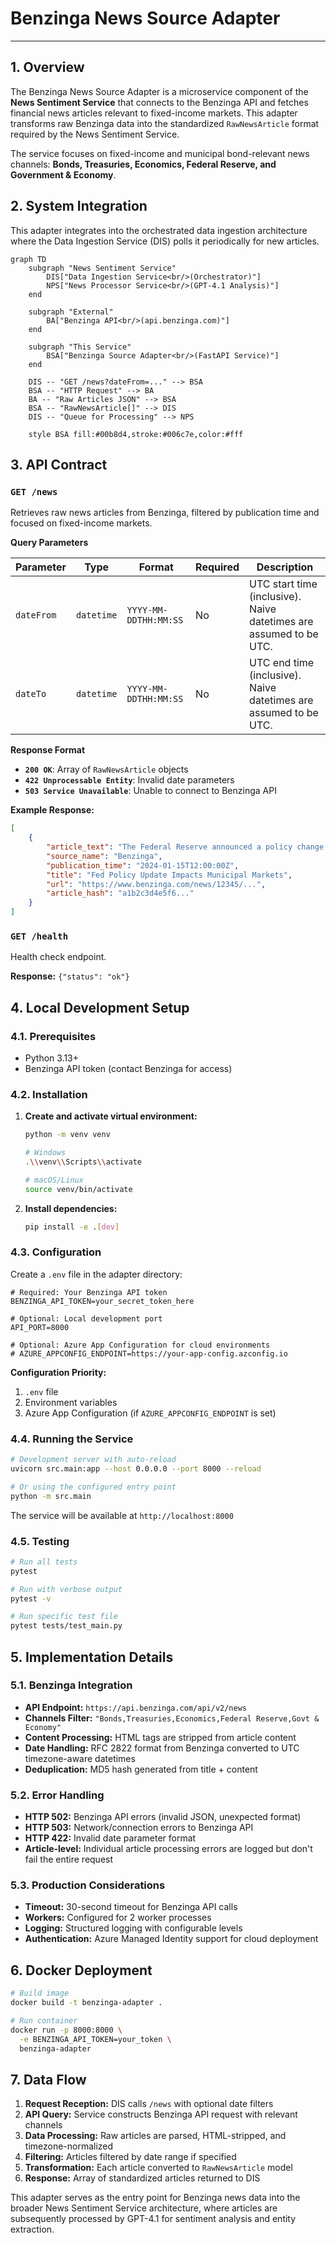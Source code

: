 # Benzinga News Source Adapter

---

## 1. Overview

The Benzinga News Source Adapter is a microservice component of the **News Sentiment Service** that connects to the Benzinga API and fetches financial news articles relevant to fixed-income markets. This adapter transforms raw Benzinga data into the standardized `RawNewsArticle` format required by the News Sentiment Service.

The service focuses on fixed-income and municipal bond-relevant news channels: **Bonds, Treasuries, Economics, Federal Reserve, and Government & Economy**.

## 2. System Integration

This adapter integrates into the orchestrated data ingestion architecture where the Data Ingestion Service (DIS) polls it periodically for new articles.

```mermaid
graph TD
    subgraph "News Sentiment Service"
        DIS["Data Ingestion Service<br/>(Orchestrator)"]
        NPS["News Processor Service<br/>(GPT-4.1 Analysis)"]
    end
    
    subgraph "External"
        BA["Benzinga API<br/>(api.benzinga.com)"]
    end
    
    subgraph "This Service"
        BSA["Benzinga Source Adapter<br/>(FastAPI Service)"]
    end

    DIS -- "GET /news?dateFrom=..." --> BSA
    BSA -- "HTTP Request" --> BA
    BA -- "Raw Articles JSON" --> BSA
    BSA -- "RawNewsArticle[]" --> DIS
    DIS -- "Queue for Processing" --> NPS

    style BSA fill:#00b8d4,stroke:#006c7e,color:#fff
```

## 3. API Contract

### **`GET /news`**

Retrieves raw news articles from Benzinga, filtered by publication time and focused on fixed-income markets.

**Query Parameters**

| Parameter  | Type       | Format                | Required | Description                                                          |
|------------|------------|-----------------------|----------|----------------------------------------------------------------------|
| `dateFrom` | `datetime` | `YYYY-MM-DDTHH:MM:SS` | No       | UTC start time (inclusive). Naive datetimes are assumed to be UTC.  |
| `dateTo`   | `datetime` | `YYYY-MM-DDTHH:MM:SS` | No       | UTC end time (inclusive). Naive datetimes are assumed to be UTC.    |

**Response Format**

- **`200 OK`**: Array of `RawNewsArticle` objects
- **`422 Unprocessable Entity`**: Invalid date parameters
- **`503 Service Unavailable`**: Unable to connect to Benzinga API

**Example Response:**
```json
[
    {
        "article_text": "The Federal Reserve announced a policy change affecting municipal bond markets...",
        "source_name": "Benzinga",
        "publication_time": "2024-01-15T12:00:00Z",
        "title": "Fed Policy Update Impacts Municipal Markets",
        "url": "https://www.benzinga.com/news/12345/...",
        "article_hash": "a1b2c3d4e5f6..."
    }
]
```

### **`GET /health`**

Health check endpoint.

**Response:** `{"status": "ok"}`

## 4. Local Development Setup

### 4.1. Prerequisites

- Python 3.13+
- Benzinga API token (contact Benzinga for access)

### 4.2. Installation

1.  **Create and activate virtual environment:**
    ```bash
    python -m venv venv
    
    # Windows
    .\\venv\\Scripts\\activate
    
    # macOS/Linux
    source venv/bin/activate
    ```

2.  **Install dependencies:**
    ```bash
    pip install -e .[dev]
    ```

### 4.3. Configuration

Create a `.env` file in the adapter directory:

```env
# Required: Your Benzinga API token
BENZINGA_API_TOKEN=your_secret_token_here

# Optional: Local development port
API_PORT=8000

# Optional: Azure App Configuration for cloud environments
# AZURE_APPCONFIG_ENDPOINT=https://your-app-config.azconfig.io
```

**Configuration Priority:**
1. `.env` file
2. Environment variables
3. Azure App Configuration (if `AZURE_APPCONFIG_ENDPOINT` is set)

### 4.4. Running the Service

```bash
# Development server with auto-reload
uvicorn src.main:app --host 0.0.0.0 --port 8000 --reload

# Or using the configured entry point
python -m src.main
```

The service will be available at `http://localhost:8000`

### 4.5. Testing

```bash
# Run all tests
pytest

# Run with verbose output
pytest -v

# Run specific test file
pytest tests/test_main.py
```

## 5. Implementation Details

### 5.1. Benzinga Integration

- **API Endpoint:** `https://api.benzinga.com/api/v2/news`
- **Channels Filter:** `"Bonds,Treasuries,Economics,Federal Reserve,Govt & Economy"`
- **Content Processing:** HTML tags are stripped from article content
- **Date Handling:** RFC 2822 format from Benzinga converted to UTC timezone-aware datetimes
- **Deduplication:** MD5 hash generated from title + content

### 5.2. Error Handling

- **HTTP 502:** Benzinga API errors (invalid JSON, unexpected format)
- **HTTP 503:** Network/connection errors to Benzinga API
- **HTTP 422:** Invalid date parameter format
- **Article-level:** Individual article processing errors are logged but don't fail the entire request

### 5.3. Production Considerations

- **Timeout:** 30-second timeout for Benzinga API calls
- **Workers:** Configured for 2 worker processes
- **Logging:** Structured logging with configurable levels
- **Authentication:** Azure Managed Identity support for cloud deployment

## 6. Docker Deployment

```bash
# Build image
docker build -t benzinga-adapter .

# Run container
docker run -p 8000:8000 \
  -e BENZINGA_API_TOKEN=your_token \
  benzinga-adapter
```

## 7. Data Flow

1. **Request Reception:** DIS calls `/news` with optional date filters
2. **API Query:** Service constructs Benzinga API request with relevant channels
3. **Data Processing:** Raw articles are parsed, HTML-stripped, and timezone-normalized
4. **Filtering:** Articles filtered by date range if specified
5. **Transformation:** Each article converted to `RawNewsArticle` model
6. **Response:** Array of standardized articles returned to DIS

This adapter serves as the entry point for Benzinga news data into the broader News Sentiment Service architecture, where articles are subsequently processed by GPT-4.1 for sentiment analysis and entity extraction.

